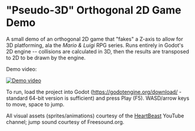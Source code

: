 # "Pseudo-3D" Orthogonal 2D Game Demo

A small demo of an orthogonal 2D game that "fakes" a Z-axis to allow for 3D platforming, ala the *Mario & Luigi* RPG series.
Runs entirely in Godot's 2D engine -- collisions are calculated in 3D, then the results are transposed to 2D to be drawn by the engine.

Demo video:

[![Demo video](http://img.youtube.com/vi/qo-z3azpkgM/0.jpg)](https://www.youtube.com/watch?v=qo-z3azpkgM)

To run, load the project into Godot (https://godotengine.org/download/ - standard 64-bit version is sufficient) and press Play (F5). WASD/arrow keys to move, space to jump.

All visual assets (sprites/animations) courtesy of the [HeartBeast](https://www.youtube.com/user/uheartbeast) YouTube channel; jump sound courtesy of Freesound.org.